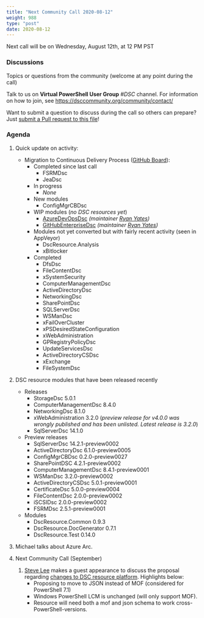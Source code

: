 ```yaml
---
title: "Next Community Call 2020-08-12"
weight: 988
type: "post"
date: 2020-08-12
---
```


Next call will be on Wednesday, August 12th, at 12 PM PST

### Discussions

Topics or questions from the community (welcome at any point during the call)

Talk to us on **Virtual PowerShell User Group** _#DSC_ channel.
For information on how to join, see https://dsccommunity.org/community/contact/

Want to submit a question to discuss during the call so others can prepare? Just [submit a Pull request to this file](https://github.com/dsccommunity/dsccommunity.org/edit/master/content/community_calls/next_call.en.md)!

### Agenda

1. Quick update on activity:
   - Migration to Continuous Delivery Process ([GitHub Board](https://github.com/orgs/dsccommunity/projects/1)):
     - Completed since last call
       - FSRMDsc
       - JeaDsc
     - In progress
       - _None_
     - New modules
       - ConfigMgrCBDsc
     - WIP modules (_no DSC resources yet_)
       - [AzureDevOpsDsc](https://github.com/dsccommunity/AzureDevOpsDsc) _(maintainer [Ryan Yates](https://github.com/kilasuit))_
       - [GitHubEnterpriseDsc](https://github.com/dsccommunity/GitHubEnterpriseDsc) _(maintainer [Ryan Yates](https://github.com/kilasuit))_
     - Modules not yet converted but with fairly recent activity (seen in AppVeyor)
       - DscResource.Analysis
       - xBitlocker
     - Completed
       - DfsDsc
       - FileContentDsc
       - xSystemSecurity
       - ComputerManagementDsc
       - ActiveDirectoryDsc
       - NetworkingDsc
       - SharePointDsc
       - SQLServerDsc
       - WSManDsc
       - xFailOverCluster
       - xPSDesiredStateConfiguration
       - xWebAdministration
       - GPRegistryPolicyDsc
       - UpdateServicesDsc
       - ActiveDirectoryCSDsc
       - xExchange
       - FileSystemDsc
1. DSC resource modules that have been released recently
   - Releases
     - StorageDsc 5.0.1
     - ComputerManagementDsc 8.4.0
     - NetworkingDsc 8.1.0
     - xWebAdministration 3.2.0 (_preview release for v4.0.0 was wrongly_
       _published and has been unlisted. Latest release is 3.2.0_)
     - SqlServerDsc 14.1.0
   - Preview releases
     - SqlServerDsc 14.2.1-preview0002
     - ActiveDirectoryDsc 6.1.0-preview0005
     - ConfigMgrCBDsc 0.2.0-preview0027
     - SharePointDSC 4.2.1-preview0002
     - ComputerManagementDsc 8.4.1-preview0001
     - WSManDsc 3.2.0-preview0002
     - ActiveDirectoryCSDsc 5.0.1-preview0001
     - CertificateDsc 5.0.0-preview0004
     - FileContentDsc 2.0.0-preview0002
     - iSCSIDsc 2.0.0-preview0002
     - FSRMDsc 2.5.1-preview0001
   - Modules
     - DscResource.Common 0.9.3
     - DscResource.DocGenerator 0.7.1
     - DscResource.Test 0.14.0
1. Michael talks about Azure Arc.

1. Next Community Call (September)
   1. [Steve Lee](https://github.com/SteveL-MSFT) makes a guest appearance to
      discuss the proposal regarding [changes to DSC resource platform](https://github.com/PowerShell/PowerShell/issues/13359).
      Highlights below:
      - Proposing to move to JSON instead of MOF (considered for PowerShell 7.1)
      - Windows PowerShell LCM is unchanged (will only support MOF).
      - Resource will need both a mof and json schema to work cross-PowerShell-versions.
